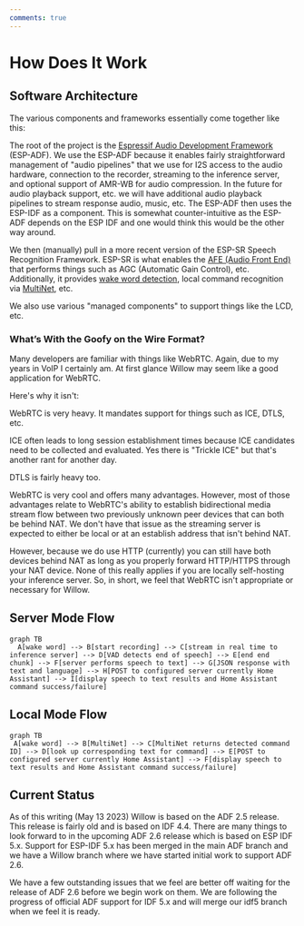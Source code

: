```yaml
---
comments: true
---
```


# How Does It Work

## Software Architecture

The various components and frameworks essentially come together like this:

The root of the project is the [Espressif Audio Development Framework](https://github.com/espressif/esp-adf) (ESP-ADF). We use the ESP-ADF because it enables fairly straightforward management of "audio pipelines" that we use for I2S access to the audio hardware, connection to the recorder, streaming to the inference server, and optional support of AMR-WB for audio compression. In the future for audio playback support, etc. we will have additional audio playback pipelines to stream response audio, music, etc.
The ESP-ADF then uses the ESP-IDF as a component. This is somewhat counter-intuitive as the ESP-ADF depends on the ESP IDF and one would think this would be the other way around.

We then (manually) pull in a more recent version of the ESP-SR Speech Recognition Framework. ESP-SR is what enables the [AFE (Audio Front End)](https://docs.espressif.com/projects/esp-sr/en/latest/esp32s3/audio_front_end/README.html) that performs things such as AGC (Automatic Gain Control), etc. Additionally, it provides [wake word detection](https://docs.espressif.com/projects/esp-sr/en/latest/esp32s3/wake_word_engine/README.html), local command recognition via [MultiNet](https://docs.espressif.com/projects/esp-sr/en/latest/esp32s3/speech_command_recognition/README.html), etc.

We also use various "managed components" to support things like the LCD, etc.
<!-- TODO: Make a pretty diagram/flow thing or something. -->

### What’s With the Goofy on the Wire Format?

Many developers are familiar with things like WebRTC. Again, due to my years in VoIP I certainly am. At first glance Willow may seem like a good application for WebRTC. 

Here's why it isn't:

WebRTC is very heavy. It mandates support for things such as ICE, DTLS, etc.

ICE often leads to long session establishment times because ICE candidates need to be collected and evaluated. Yes there is "Trickle ICE" but that's another rant for another day.

DTLS is fairly heavy too.

WebRTC is very cool and offers many advantages. However, most of those advantages relate to WebRTC's ability to establish bidirectional media stream flow between two previously unknown peer devices that can both be behind NAT. We don't have that issue as the streaming server is expected to either be local or at an establish address that isn't behind NAT.

However, because we do use HTTP (currently) you can still have both devices behind NAT as long as you properly forward HTTP/HTTPS through your NAT device.
None of this really applies if you are locally self-hosting your inference server.
So, in short, we feel that WebRTC isn't appropriate or necessary for Willow.

## Server Mode Flow

``` mermaid
graph TB
  A[wake word] --> B[start recording] --> C[stream in real time to inference server] --> D[VAD detects end of speech] --> E[end end chunk] --> F[server performs speech to text] --> G[JSON response with text and language] --> H[POST to configured server currently Home Assistant] --> I[display speech to text results and Home Assistant command success/failure]
```

## Local Mode Flow

``` mermaid
graph TB
 A[wake word] --> B[MultiNet] --> C[MultiNet returns detected command ID] --> D[look up corresponding text for command] --> E[POST to configured server currently Home Assistant] --> F[display speech to text results and Home Assistant command success/failure]
```

## Current Status

As of this writing (May 13 2023) Willow is based on the ADF 2.5 release. This release is fairly old and is based on IDF 4.4. There are many things to look forward to in the upcoming ADF 2.6 release which is based on ESP IDF 5.x. Support for ESP-IDF 5.x has been merged in the main ADF branch and we have a Willow branch where we have started initial work to support ADF 2.6.

We have a few outstanding issues that we feel are better off waiting for the release of ADF 2.6 before we begin work on them. We are following the progress of official ADF support for IDF 5.x and will merge our idf5 branch when we feel it is ready.
